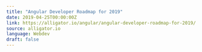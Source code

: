 ```yaml
---
title: "Angular Developer Roadmap for 2019"
date: 2019-04-25T00:00:00Z
link: https://alligator.io/angular/angular-developer-roadmap-for-2019/
source: alligator.io
language: Webdev
draft: false
---
```

